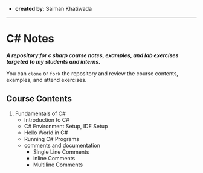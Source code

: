 - **created by**: Saiman Khatiwada

<hr>

# C# Notes

**_A repository for c sharp course notes, examples, and lab exercises targeted to my students and interns._**

You can `clone` or `fork` the repository and review the course contents, examples, and attend exercises.

## Course Contents

1. Fundamentals of C#
   - Introduction to C#
   - C# Environment Setup, IDE Setup
   - Hello World in C#
   - Running C# Programs
   - comments and documentation
     - Single Line Comments
     - inline Comments
     - Multiline Comments
